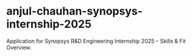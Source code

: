 # anjul-chauhan-synopsys-internship-2025
Application for Synopsys R&amp;D Engineering Internship 2025 – Skills &amp; Fit Overview.
